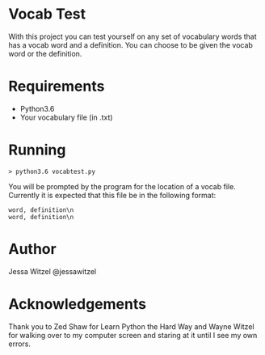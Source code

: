 Vocab Test
==========
With this project you can test yourself on any set of vocabulary words that has
a vocab word and a definition. You can choose to be given the vocab word or the
definition.

Requirements
============

 * Python3.6
 * Your vocabulary file (in .txt)

Running
=======

    > python3.6 vocabtest.py

You will be prompted by the program for the location of a vocab file. Currently it is expected
that this file be in the following format:

    word, definition\n
    word, definition\n

Author
======
Jessa Witzel @jessawitzel

Acknowledgements
================
Thank you to Zed Shaw for Learn Python the Hard Way and Wayne Witzel for
walking over to my computer screen and staring at it until I see my own
errors. 
